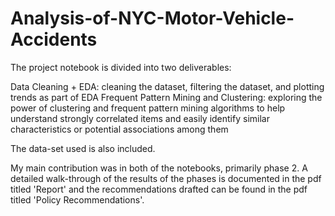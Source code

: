# Analysis-of-NYC-Motor-Vehicle-Accidents

The project notebook is divided into two deliverables:

Data Cleaning + EDA: cleaning the dataset, filtering the dataset, and plotting trends as part of EDA
Frequent Pattern Mining and Clustering: exploring the power of clustering and frequent pattern mining algorithms to help understand strongly correlated items and easily identify similar characteristics or potential associations among them

The data-set used is also included.

My main contribution was in both of the notebooks, primarily phase 2. A detailed walk-through of the results of the phases is documented in the pdf titled 'Report' and the recommendations drafted can be found in the pdf titled 'Policy Recommendations'.
